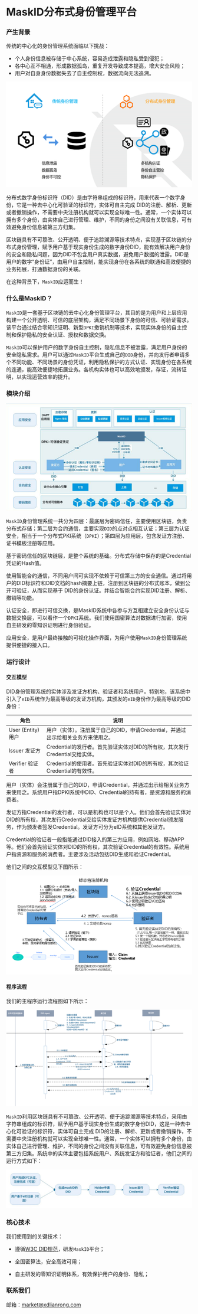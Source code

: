 # MaskID分布式身份管理平台

### 产生背景

传统的中心化的身份管理系统面临以下挑战：

- 个人身份信息被存储于中心系统，容易造成泄露和隐私受到侵犯；
- 各中心互不相通，形成数据孤岛，重复开发导致成本提高，增大安全风险；
- 用户对自身身份数据失去了自主控制权，数据流向无法追溯。

![](./img/背景图.png)

分布式数字身份标识符（DID）是由字符串组成的标识符，用来代表一个数字身份，它是一种去中心化可验证的标识符，实体可自主完成 DID的注册、解析、更新或者撤销操作，不需要中央注册机构就可以实现全球唯一性。通常，一个实体可以拥有多个身份，由实体自己进行管理、维护，不同的身份之间没有关联信息，可有效避免身份信息被第三方归集。

区块链具有不可篡改、公开透明、便于追踪溯源等技术特点，实现基于区块链的分布式身份管理，赋予用户基于现实身份生成的数字身份DID，能有效解决用户身份的安全和隐私问题，因为DID不包含用户真实数据，避免用户数据的泄露。DID是用户的数字“身份证”，由用户自主控制，能实现身份在各系统的联通和高效便捷的业务拓展，打通数据身份的关联。 

在这种背景下，`MaskID`应运而生！

### 什么是MaskID？

`MaskID`是一套基于区块链的去中心化身份管理平台，其目的是为用户和上层应用构建一个公开透明、可信的底层架构，满足不同场景下身份的可信、可验证需求。该平台通过结合零知识证明、新型`DPKI`撤销机制等技术，实现实体身份的自主控制和保护隐私的安全认证、授权和数据交换。

`MaskID`可以保护用户的数字身份自主控制，隐私信息不被泄露，满足用户身份的安全隐私需求。用户可以通过`MaskID`平台生成自己的`DID`身份，并向发行者申请多个不同功能、不同场景的身份凭证，利用隐私保护的方式认证、实现身份在各系统的连通，能高效便捷地拓展业务。各机构实体也可以高效地颁发，存证，流转证明，以实现运营效率的提升。

### 模块介绍

![](./img/层次图.png)

`MaskID`身份管理系统一共分为四层：最底层为密码信任，主要使用区块链，负责分布式存储；第二层为合约通信，主要实现`DID`的点对点相互认证；第三层为认证安全，相当于一个分布式PKI系统（`DPKI`）；第四层为应用层，包含发证方注册、证书模板注册等应用。

基于密码信任的区块链层，是整个系统的基础。分布式存储中保存的是Credential凭证的Hash值。

使用智能合约通信，不同用户间可实现不依赖于可信第三方的安全通信。通过将用户的DID标识符和DID文档的hash摘要上链，注册到区块链的分布式账本，做到公开可验证，从而实现基于 DID的身份认证。并结合智能合约实现DID注册、解析、撤销等功能。

认证安全，即进行可信交换，是MaskID系统中各参与方互相建立安全身份认证与数据交换层，可以看作一个`DPKI`系统。我们使用国密算法对数据进行加密，使用自主研发的零知识证明进行身份验证。

应用安全，是用户最终接触的可视化操作界面，为用户使用`MaskID`身份管理系统提供便捷的接入口。

### 运行设计

#### 交互模型

DID身份管理系统的实体涉及发证方机构、验证者和系统用户。特别地，该系统中引入了`eID`系统作为最高等级的发证方机构，其颁发的`eID`身份作为最高等级的DID身份：

| **角色**          | **说明**                                                     |
| ----------------- | ------------------------------------------------------------ |
| User (Entity)用户 | 用户（实体）。注册属于自己的DID，申请Credential，并通过出示给相关业务方来使用之。 |
| Issuer 发证方     | Credential的发行者。首先验证实体对DID的所有权，其次发行Credential交给实体。 |
| Verifier 验证者   | Credential的使用者。首先验证实体对DID的所有权，其次验证Credential的有效性。 |

用户（实体）会注册属于自己的DID，申请Credential，并通过出示给相关业务方来使用之。系统用户指DPKI系统中DID、Credential的持有者，是资源和服务的消费者。

发证方指Credential的发行者，可以是机构也可以是个人。他们会首先验证实体对DID的所有权，其次发行Credential交给实体发证方机构提供Credential颁发服务，作为颁发者签发Credential。发证方可分为eID系统和其他发证方。

Credential的验证者一般指能通过DID接入的第三方应用，例如网站、移动APP等。他们会首先验证实体对DID的所有权，其次验证Credential的有效性。系统用户指资源和服务的消费者。主要涉及活动包括DID生成和验证Credential。

他们之间的交互模型见下图所示：

![](./img/交互图.png)

#### 程序流程

我们的主程序运行流程图如下所示：

![](./img/流程图.jpg)

`MaskID`利用区块链具有不可篡改、公开透明、便于追踪溯源等技术特点，采用由字符串组成的标识符，赋予用户基于现实身份生成的数字身份DID，这是一种去中心化可验证的标识符，实体可自主完成 DID的注册、解析、更新或者撤销操作，不需要中央注册机构就可以实现全球唯一性。通常，一个实体可以拥有多个身份，由实体自己进行管理、维护，不同的身份之间没有关联信息，可有效避免身份信息被第三方归集。系统中的实体主要包括系统用户、系统发证方和验证者，他们之间的运行方式如下：

![](./img/流程图1.jpg)

### 核心技术

我们使用到的关键技术：

- 遵循[W3C DID规范](https://w3c-ccg.github.io/did-spec/)，研发`MaskID`平台；

- 全国密算法，安全高效可用；
- 自主研发的零知识证明体系，有效保护用户的身份、隐私；

### 联系我们

邮箱：[market@xdlianrong.com](mailto:market@xdlianrong.com)

